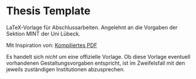 # Thesis Template

LaTeX-Vorlage für Abschlussarbeiten. Angelehnt an die Vorgaben der Sektion MINT der Uni Lübeck.

Mit Inspiration von: [Kompiliertes PDF](https://malteschmitz.github.io/latex-thesis/thesis.pdf)

Es handelt sich _nicht_ um eine offizielle Vorlage. Ob diese Vorlage eventuell vorhandenen Gestaltungsvorgaben entspricht, ist im Zweifelsfall mit den jeweils zuständigen Institutionen abzusprechen.
